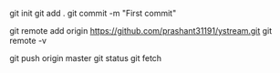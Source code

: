 git init
git add .
git commit -m "First commit"

git remote add origin https://github.com/prashant31191/ystream.git
git remote -v

git push origin master
git status
git fetch


